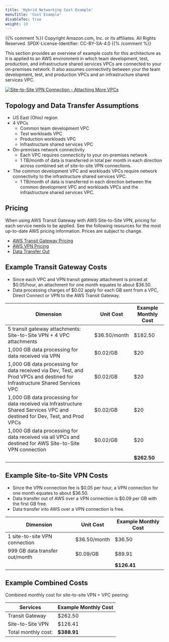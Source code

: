 ```yaml
---
title: 'Hybrid Networking Cost Example'
menuTitle: 'Cost Example'
disableToc: true
weight: 10
---
```


{{% comment %}}
Copyright Amazon.com, Inc. or its affiliates. All Rights Reserved.
SPDX-License-Identifier: CC-BY-SA-4.0
{{% /comment %}}

This section provides an overview of example costs for this architecture as it is applied to an AWS environment in which team development, test, production, and infrastructure shared services VPCs are connected to your on-premises network. It also assumes connectivity between your the team development, test, and production VPCs and an infrastructure shared services VPC.

[![Site-to-Site VPN Connection - Attaching More VPCs](/images/05-optional/01-hybrid-networking/site-to-site-vpn-site-to-site-vpn-full.png)](/images/05-optional/01-hybrid-networking/site-to-site-vpn-site-to-site-vpn-full.png)

## Topology and Data Transfer Assumptions

* US East (Ohio) region
* 4 VPCs
  * Common team development VPC
  * Test workloads VPC
  * Production workloads VPC
  * Infrastructure shared services VPC
* On-premises network connectivity
  * Each VPC requires connecticity to your on-premises network
  * 1 TB/month of data is transferred in total per month in each direction across combined set of site-to-site VPN connections.
* The common development VPC and workloads VPCs require network connectivity to the infrastructure shared services VPC.
  * 1 TB/month of data is transferred in each direction between the common development VPC and workloads VPCs and the infrastructure shared services VPC.

## Pricing

When using AWS Transit Gateway with AWS Site-to-Site VPN, pricing for each service needs to be applied. See the following resources for the most up-to-date AWS pricing information. Prices are subject to change.

* [AWS Transit Gateway Pricing](https://aws.amazon.com/transit-gateway/pricing/) 
* [AWS VPN Pricing](https://aws.amazon.com/vpn/pricing/)
* [Data Transfer Out](https://aws.amazon.com/ec2/pricing/on-demand/)

## Example Transit Gateway Costs

* Since each VPC and VPN transit gateway attachment is priced at $0.05/hour, an attachment for one month equates to about $36.50.
* Data processing charges of $0.02 apply for each GB sent from a VPC, Direct Connect or VPN to the AWS Transit Gateway.

|Dimension|Unit Cost|Example Monthly Cost|
|---------|---------|------------|
|5 transit gateway attachments: Site-to-Site VPN + 4 VPC attachments|$36.50/month|$182.50|
|1,000 GB data processing for data received via VPN|$0.02/GB|$20|
|1,000 GB data processing for data received via Dev, Test, and Prod VPCs and destined for Infrastructure Shared Services VPC |$0.02/GB|$20|
|1,000 GB data processing for data received via Infrastructure Shared Services VPC and destined for Dev, Test, and Prod VPCs|$0.02/GB|$20|
|1,000 GB data processing for data received via all VPCs and destined for AWS Site-to-Site VPN connection|$0.02/GB|$20|
| | |**$262.50**|

## Example Site-to-Site VPN Costs

* Since the VPN connection fee is $0.05 per hour, a VPN connection for one month equates to about $36.50.
* Data transfer out of AWS over a VPN connection is $0.09 per GB with the first GB free.
* Data transfer into AWS over a VPN connection is free.

|Dimension|Unit Cost|Example Monthly Cost|
|---------|---------|------------|
|1 site-to-site VPN connection|$36.50/month|$36.50|
|999 GB data transfer out/month|$0.09/GB|$89.91|
| | |**$126.41**|

## Example Combined Costs

Combined monthly cost for site-to-site VPN + VPC peering: 

|Services|Example Monthly Cost|
|--------|----------|
|Transit Gateway|$262.50|
|Site-to-Site VPN|$126.41|
|Total monthly cost:|**$388.91**|